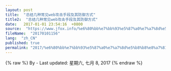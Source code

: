 ```yaml
---
layout: post
title:  "总结几种常见web攻击手段及其防御方式"
title2:  "总结几种常见web攻击手段及其防御方式"
date:   2017-01-01 23:54:16  +0800
source:  "https://www.jfox.info/%e6%80%bb%e7%bb%93%e5%87%a0%e7%a7%8d%e5%b8%b8%e8%a7%81web%e6%94%bb%e5%87%bb%e6%89%8b%e6%ae%b5%e5%8f%8a%e5%85%b6%e9%98%b2%e5%be%a1%e6%96%b9%e5%bc%8f.html"
fileName:  "20170101156"
lang:  "zh_CN"
published: true
permalink: "2017/%e6%80%bb%e7%bb%93%e5%87%a0%e7%a7%8d%e5%b8%b8%e8%a7%81web%e6%94%bb%e5%87%bb%e6%89%8b%e6%ae%b5%e5%8f%8a%e5%85%b6%e9%98%b2%e5%be%a1%e6%96%b9%e5%bc%8f.html"
---
```

{% raw %}
By  - Last updated: 星期六, 七月 8, 2017
{% endraw %}
